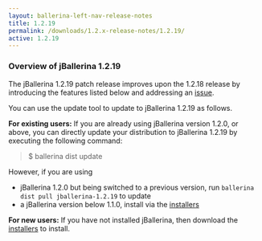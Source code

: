 ```yaml
---
layout: ballerina-left-nav-release-notes
title: 1.2.19
permalink: /downloads/1.2.x-release-notes/1.2.19/
active: 1.2.19
---
```


### Overview of jBallerina 1.2.19
The jBallerina 1.2.19 patch release improves upon the 1.2.18 release by introducing the features listed below and addressing an [issue](https://github.com/ballerina-platform/ballerina-lang/issues/32109).

You can use the update tool to update to jBallerina 1.2.19 as follows.

**For existing users:**
If you are already using jBallerina version 1.2.0, or above, you can directly update your distribution to jBallerina 1.2.19 by executing the following command:

> $ ballerina dist update

However, if you are using

- jBallerina 1.2.0 but being switched to a previous version, run `ballerina dist pull jballerina-1.2.19` to update
- a jBallerina version below 1.1.0, install via the [installers](https://ballerina.io/downloads/)

**For new users:**
If you have not installed jBallerina, then download the [installers](https://ballerina.io/downloads/) to install.

<style>.cGitButtonContainer, .cBallerinaTocContainer {display:none;}</style>



